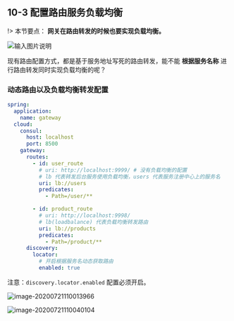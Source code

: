 ## 10-3 配置路由服务负载均衡

!> 本节要点： **网关在路由转发的时候也要实现负载均衡。** 

![输入图片说明](https://tva1.sinaimg.cn/large/008i3skNgy1gwu4zem51pj310u09idgu.jpg "屏幕截图.png")

现有路由配置方式，都是基于服务地址写死的路由转发，能不能  **根据服务名称**  进行路由转发同时实现负载均衡的呢？

### 动态路由以及负载均衡转发配置

```yml
spring:
  application:
    name: gateway
  cloud:
    consul:
      host: localhost
      port: 8500
    gateway:
      routes:
        - id: user_route
          # uri: http://localhost:9999/ # 没有负载均衡的配置
          # lb 代表转发后台服务使用负载均衡，users 代表服务注册中心上的服务名
          uri: lb://users							
          predicates:
            - Path=/user/**

        - id: product_route
          # uri: http://localhost:9998/
          # lb(loadbalance) 代表负载均衡转发路由
          uri: lb://products          
          predicates:
            - Path=/product/**
      discovery:
        locator:
          # 开启根据服务名动态获取路由
          enabled: true 							
```

注意：`discovery.locator.enabled` 配置必须开启。


![image-20200721110013966](https://tva1.sinaimg.cn/large/008i3skNgy1gvu862rvsdj32ay0tcafa.jpg)

![image-20200721110040104](https://tva1.sinaimg.cn/large/008i3skNgy1gvu8660q3zj32h60gkta5.jpg)

